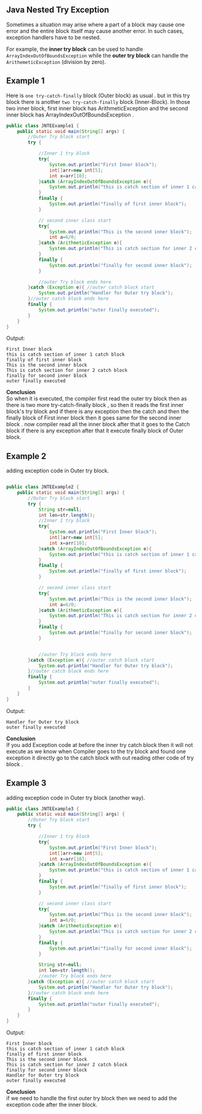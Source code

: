 ## Java Nested Try Exception
Sometimes a situation may arise where a part of a block may cause one error and the entire block itself may cause another error. In such cases, exception handlers have to be nested.

For example, the **inner try block** can be used to handle `ArrayIndexOutOfBoundsException` while the **outer try block** can handle the `ArithemeticException` (division by zero).

## Example 1
Here is `one try-catch-finally` block (Outer block) as usual . but in this try block there is another `two try-catch-finally` block (Inner-Block).
In those two inner block, first inner block has ArithmeticException and the second inner block has ArrayIndexOutOfBoundsException . 

```java
public class JNTEExample1 {
    public static void main(String[] args) {
        //Outer Try block start
        try {

            //Inner 1 try block
            try{
                System.out.println("First Inner block");
                int[]arr=new int[5];
                int x=arr[10];
            }catch (ArrayIndexOutOfBoundsException e){
                System.out.println("this is catch section of inner 1 catch block ");
            }
            finally {
                System.out.println("finally of first inner block");
            }

            // second inner class start
            try{
                System.out.println("This is the second inner block");
                int a=6/0;
            }catch (ArithmeticException e){
                System.out.println("This is catch section for inner 2 catch block");
            }
            finally {
                System.out.println("finally for second inner block");
            }

            //outer Try block ends here
        }catch (Exception e){ //outer catch block start
            System.out.println("Handler for Outer try block");
        }//outer catch block ends here
        finally {
            System.out.println("outer finally executed");
        }
    }
}
```
Output:
```output
First Inner block
this is catch section of inner 1 catch block 
finally of first inner block
This is the second inner block
This is catch section for inner 2 catch block
finally for second inner block
outer finally executed
```
**Conclusion** <br>
So when it is executed, the compiler first read the outer try block then as there is two more try-catch-finally block , so then it reads the first inner block's try block and if there is any exception then the catch and then the finally block of First inner block then it goes same for the second inner block . now compiler read all the inner block 
after that it goes to the Catch block if there is any exception after that it execute finally block of Outer block.

## Example 2
adding exception code in Outer try block.
```java

public class JNTEExample2 {
    public static void main(String[] args) {
        //Outer Try block start
        try {
            String str=null;
            int len=str.length();
            //Inner 1 try block
            try{
                System.out.println("First Inner block");
                int[]arr=new int[5];
                int x=arr[10];
            }catch (ArrayIndexOutOfBoundsException e){
                System.out.println("this is catch section of inner 1 catch block ");
            }
            finally {
                System.out.println("finally of first inner block");
            }

            // second inner class start
            try{
                System.out.println("This is the second inner block");
                int a=6/0;
            }catch (ArithmeticException e){
                System.out.println("This is catch section for inner 2 catch block");
            }
            finally {
                System.out.println("finally for second inner block");
            }


            //outer Try block ends here
        }catch (Exception e){ //outer catch block start
            System.out.println("Handler for Outer try block");
        }//outer catch block ends here
        finally {
            System.out.println("outer finally executed");
        }
    }
}

```
Output:
```output
Handler for Outer try block
outer finally executed
```
**Conclusion** <br>
If you add Exception code at before the inner try catch block then it will not execute as we know when Compiler goes to the try block and found one exception it directly go to the catch block with out reading other code of try block .

## Example 3
adding exception code in Outer try block (another way).
```java
public class JNTEExample3 {
    public static void main(String[] args) {
        //Outer Try block start
        try {

            //Inner 1 try block
            try{
                System.out.println("First Inner block");
                int[]arr=new int[5];
                int x=arr[10];
            }catch (ArrayIndexOutOfBoundsException e){
                System.out.println("this is catch section of inner 1 catch block ");
            }
            finally {
                System.out.println("finally of first inner block");
            }

            // second inner class start
            try{
                System.out.println("This is the second inner block");
                int a=6/0;
            }catch (ArithmeticException e){
                System.out.println("This is catch section for inner 2 catch block");
            }
            finally {
                System.out.println("finally for second inner block");
            }

            String str=null;
            int len=str.length();
            //outer Try block ends here
        }catch (Exception e){ //outer catch block start
            System.out.println("Handler for Outer try block");
        }//outer catch block ends here
        finally {
            System.out.println("outer finally executed");
        }
    }
}

```
Output:
```output
First Inner block
this is catch section of inner 1 catch block 
finally of first inner block
This is the second inner block
This is catch section for inner 2 catch block
finally for second inner block
Handler for Outer try block
outer finally executed
```
**Conclusion** <br>
if we need to handle the first outer try block then we need to add the exception code after the inner block.